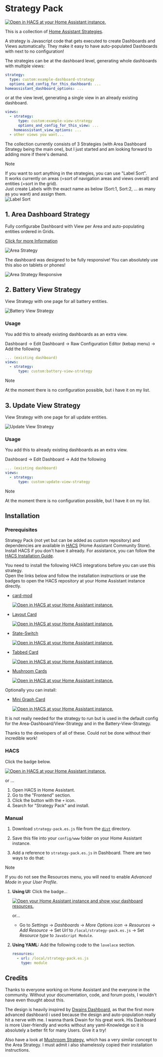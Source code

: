 # Strategy Pack

[![Open in HACS at your Home Assistant instance.][hacsBadge]][strategyPackHacs]

This is a collection of [Home Assistant Strategies](https://developers.home-assistant.io/docs/frontend/custom-ui/custom-strategy/).

A strategy is Javascript code that gets executed to create Dashboards and Views automatically. They make it easy to have auto-populated Dashboards with next to no configuration!

The strategies can be at the dashboard level, generating whole dashboards with multiple views:

```yaml
strategy:
  type: custom:example-dashboard-strategy
  options_and_config_for_this_dashboard: ...
homeassistant_dashboard_options: ...
```

or at the view level, generating a single view in an already existing dashboard.

```yaml
views:
  - strategy: 
      type: custom:example-view-strategy
      options_and_config_for_this_view: ...
    homeassistant_view_options: ...
  - other views you want...
```

The collection currently consists of 3 Strategies (with Area Dashboard Strategy being the main one), but I just started and am looking forward to adding more if there's demand.

>[!NOTE]
>If you want to sort anything in the strategies, you can use "Label Sort".<br>
>It works currently on areas (=sort of navigation areas and views overall) and entities (=sort in the grid).<br>
>Just create Labels with the exact name as below (Sort:1, Sort:2, ... as many as you want) and assign them.<br>
>![Label Sort](/documentation/area-strategy-label-sort.png "Label Sort")

## 1. Area Dashboard Strategy

Fully configurabe Dashboard with View per Area and auto-populating entities ordered in Grids.

[Click for more Information](./documentation/AREA.md)

 ![Area Strategy](/documentation/area-strategy.gif "Area Strategy")

 The dashboard was designed to be fully responsive! You can absolutely use this also on tablets or phones!

 ![Area Strategy Responsive](/documentation/area-strategy-responsive.gif "Area Strategy Responsive")

## 2. Battery View Strategy

View Strategy with one page for all battery entities.

 ![Battery View Strategy](/documentation/battery-view-strategy.png "Battery View Strategy")

### Usage

You add this to already existing dashboards as an extra view.

Dashboard -> Edit Dashboard -> Raw Configuration Editor (kebap menu) -> Add the following

```yaml
... (existing dashboard)
views:
  - strategy:
      type: custom:battery-view-strategy
```

>[!NOTE]
>At the moment there is no configuration possible, but i have it on my list.

## 3. Update View Strategy

View Strategy with one page for all update entities.

 ![Update View Strategy](/documentation/update-view-strategy.png "Update View Strategy")

### Usage

You add this to already existing dashboards as an extra view.

Dashboard -> Edit Dashboard -> Add the following

```yaml
... (existing dashboard)
views:
  - strategy:
      type: custom:update-view-strategy
```

>[!NOTE]
>At the moment there is no configuration possible, but I have it on my list.

## Installation

### Prerequisites

Strategy Pack (not yet but can be added as custom repository) and dependencies are available in [HACS][hacsUrl] (Home Assistant Community Store).  
Install HACS if you don't have it already.
For assistance, you can follow the [HACS Installation Guide][hacsInstallationUrl].

You need to install the following HACS integrations before you can use this strategy.  
Open the links below and follow the installation instructions or use the badges to open the HACS repository at your Home
Assistant instance directly.

- [card-mod][cardMod]

  [![Open in HACS at your Home Assistant instance.][hacsBadge]][cardModHacs]

- [Layout Card][layoutCard]

  [![Open in HACS at your Home Assistant instance.][hacsBadge]][layoutCardHacs]

- [State-Switch][stateSwitch]

  [![Open in HACS at your Home Assistant instance.][hacsBadge]][stateSwitchHacs]

- [Tabbed Card][tabbedCard]

  [![Open in HACS at your Home Assistant instance.][hacsBadge]][tabbedCardHacs]

- [Mushroom Cards][mushroomCards]

  [![Open in HACS at your Home Assistant instance.][hacsBadge]][mushroomCardsHacs]

Optionally you can install:

- [Mini Graph Card][miniGraphCard]

  [![Open in HACS at your Home Assistant instance.][hacsBadge]][miniGraphCardHacs]

It is not really needed for the strategy to run but is used in the default config for the Area-Dashboard/View-Strategy and in the Battery-View-Strategy.

Thanks to the developers of all of these. Could not be done without their incredible work!

### HACS

Click the badge below.

[![Open in HACS at your Home Assistant instance.][hacsBadge]][strategyPackHacs]

or ...

1. Open HACS in Home Assistant.
2. Go to the "Frontend" section.
3. Click the button with the `+` icon.
4. Search for "Strategy Pack" and install.

### Manual

1. Download `strategy-pack.es.js` file from the [`dist`](./dist/) directory.

2. Save this file into your `config/www` folder on your Home Assistant instance.

3. Add a reference to `strategy-pack.es.js` in Dashboard. There are two ways to do that:

>[!NOTE]
>If you do not see the Resources menu, you will need to enable _Advanced Mode_ in your _User Profile_.

   1. **Using UI:** Click the badge...

      [![Open your Home Assistant instance and show your dashboard resources.][resourcesBadge]][resourcesUrl]

      or...

      - Go to _Settings_ → _Dashboards_ → _More Options icon_ → _Resources_ → _Add Resource_ → Set _Url_
        to `/local/strategy-pack.es.js` → Set _Resource type_ to `JavaScript Module`.

   2. **Using YAML:** Add the following code to the `lovelace` section.

      ```yaml
      resources:
        - url: /local/strategy-pack.es.js
          type: module
      ```

## Credits

Thanks to everyone working on Home Assistant and the everyone in the community. Without your documentation, code, and forum posts, I wouldn't have even thought about this.

The design is heavily inspired by [Dwains Dashboard][dwainsDashboard], as that the first more advanced dashboard i used because the design and auto-population really hit a nerve with me. I wanna thank Dwain for his great work. His Dashboard is more User-friendly and works without any yaml-Knowledge so it is absolutely a better fit for many Users. Give it a try!

Also have a look at [Mushroom Strategy][mushroomStrategy], which has a very similar concept to the Area Strategy. I must admit i also shamelessly copied their installation instructions.

<!-- Badge References -->
[hacsBadge]: https://my.home-assistant.io/badges/hacs_repository.svg
[resourcesBadge]: https://my.home-assistant.io/badges/lovelace_resources.svg
<!-- URL References -->
[hacsUrl]: https://hacs.xyz
[hacsInstallationUrl]: https://hacs.xyz/docs/setup/prerequisites
[resourcesUrl]: https://my.home-assistant.io/redirect/lovelace_resources
<!-- Installation References -->
[strategyPackHacs]: https://my.home-assistant.io/redirect/hacs_repository/?owner=itsteddyyo&repository=strategy-pack&category=frontend

[cardMod]: https://github.com/thomasloven/lovelace-card-mod
[layoutCard]: https://github.com/thomasloven/lovelace-layout-card
[stateSwitch]: https://github.com/thomasloven/lovelace-state-switch
[tabbedCard]: https://github.com/kinghat/tabbed-card
[mushroomCards]: https://github.com/piitaya/lovelace-mushroom
[miniGraphCard]: https://github.com/kalkih/mini-graph-card

[cardModHacs]: https://my.home-assistant.io/redirect/hacs_repository/?owner=thomasloven&repository=lovelace-card-mod&category=frontend
[layoutCardHacs]: https://my.home-assistant.io/redirect/hacs_repository/?owner=thomasloven&repository=lovelace-layout-card&category=frontend
[stateSwitchHacs]: https://my.home-assistant.io/redirect/hacs_repository/?owner=thomasloven&repository=lovelace-state-switch&category=frontend
[tabbedCardHacs]: https://my.home-assistant.io/redirect/hacs_repository/?owner=kinghat&repository=tabbed-card&category=frontend
[mushroomCardsHacs]: https://my.home-assistant.io/redirect/hacs_repository/?owner=piitaya&repository=lovelace-mushroom&category=frontend
[miniGraphCardHacs]: https://my.home-assistant.io/redirect/hacs_repository/?owner=kalkih&repository=mini-graph-card&category=frontend
<!-- Credit References -->
[dwainsDashboard]: https://github.com/dwainscheeren/dwains-lovelace-dashboard
[mushRoomStrategy]: https://github.com/AalianKhan/mushroom-strategy
